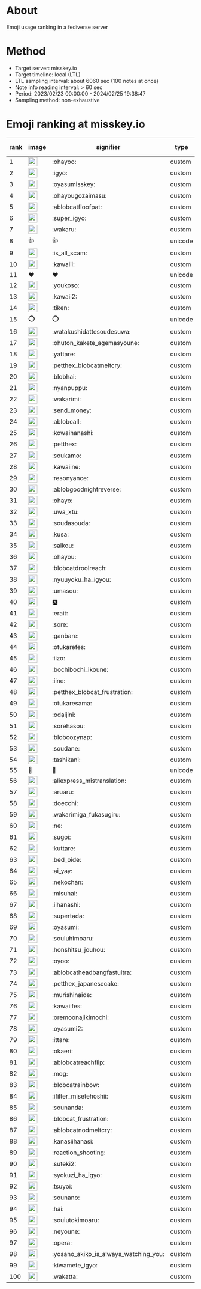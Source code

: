 # About
Emoji usage ranking in a fediverse server

# Method
- Target server: misskey.io
- Target timeline: local (LTL)
- LTL sampling interval: about 6060 sec (100 notes at once)
- Note info reading interval: > 60 sec
- Period: 2023/02/23 00:00:00 - 2024/02/25 19:38:47 
- Sampling method: non-exhaustive

# Emoji ranking at misskey.io

|rank|image|signifier|type|frequency score|
|----|----|----|----|----|
|1|<img height="24" src="https://misskey.io/emoji/ohayoo.webp">|:ohayoo:|custom|165299|
|2|<img height="24" src="https://misskey.io/emoji/igyo.webp">|:igyo:|custom|113919|
|3|<img height="24" src="https://misskey.io/emoji/oyasumisskey.webp">|:oyasumisskey:|custom|71719|
|4|<img height="24" src="https://misskey.io/emoji/ohayougozaimasu.webp">|:ohayougozaimasu:|custom|41140|
|5|<img height="24" src="https://misskey.io/emoji/ablobcatfloofpat.webp">|:ablobcatfloofpat:|custom|33070|
|6|<img height="24" src="https://misskey.io/emoji/super_igyo.webp">|:super_igyo:|custom|31909|
|7|<img height="24" src="https://misskey.io/emoji/wakaru.webp">|:wakaru:|custom|28942|
|8|👍|👍|unicode|24473|
|9|<img height="24" src="https://misskey.io/emoji/is_all_scam.webp">|:is_all_scam:|custom|23439|
|10|<img height="24" src="https://misskey.io/emoji/kawaiii.webp">|:kawaiii:|custom|21804|
|11|❤|❤|unicode|19739|
|12|<img height="24" src="https://misskey.io/emoji/youkoso.webp">|:youkoso:|custom|19573|
|13|<img height="24" src="https://misskey.io/emoji/kawaii2.webp">|:kawaii2:|custom|18672|
|14|<img height="24" src="https://misskey.io/emoji/tiken.webp">|:tiken:|custom|16983|
|15|⭕|⭕|unicode|16288|
|16|<img height="24" src="https://misskey.io/emoji/watakushidattesoudesuwa.webp">|:watakushidattesoudesuwa:|custom|16186|
|17|<img height="24" src="https://misskey.io/emoji/ohuton_kakete_agemasyoune.webp">|:ohuton_kakete_agemasyoune:|custom|15930|
|18|<img height="24" src="https://misskey.io/emoji/yattare.webp">|:yattare:|custom|15707|
|19|<img height="24" src="https://misskey.io/emoji/petthex_blobcatmeltcry.webp">|:petthex_blobcatmeltcry:|custom|15514|
|20|<img height="24" src="https://misskey.io/emoji/blobhai.webp">|:blobhai:|custom|15020|
|21|<img height="24" src="https://misskey.io/emoji/nyanpuppu.webp">|:nyanpuppu:|custom|14253|
|22|<img height="24" src="https://misskey.io/emoji/wakarimi.webp">|:wakarimi:|custom|14227|
|23|<img height="24" src="https://misskey.io/emoji/send_money.webp">|:send_money:|custom|13207|
|24|<img height="24" src="https://misskey.io/emoji/ablobcall.webp">|:ablobcall:|custom|12762|
|25|<img height="24" src="https://misskey.io/emoji/kowaihanashi.webp">|:kowaihanashi:|custom|12466|
|26|<img height="24" src="https://misskey.io/emoji/petthex.webp">|:petthex:|custom|12260|
|27|<img height="24" src="https://misskey.io/emoji/soukamo.webp">|:soukamo:|custom|11240|
|28|<img height="24" src="https://misskey.io/emoji/kawaiine.webp">|:kawaiine:|custom|11130|
|29|<img height="24" src="https://misskey.io/emoji/resonyance.webp">|:resonyance:|custom|11070|
|30|<img height="24" src="https://misskey.io/emoji/ablobgoodnightreverse.webp">|:ablobgoodnightreverse:|custom|10725|
|31|<img height="24" src="https://misskey.io/emoji/ohayo.webp">|:ohayo:|custom|10483|
|32|<img height="24" src="https://misskey.io/emoji/uwa_xtu.webp">|:uwa_xtu:|custom|10064|
|33|<img height="24" src="https://misskey.io/emoji/soudasouda.webp">|:soudasouda:|custom|9811|
|34|<img height="24" src="https://misskey.io/emoji/kusa.webp">|:kusa:|custom|9791|
|35|<img height="24" src="https://misskey.io/emoji/saikou.webp">|:saikou:|custom|9359|
|36|<img height="24" src="https://misskey.io/emoji/ohayou.webp">|:ohayou:|custom|9077|
|37|<img height="24" src="https://misskey.io/emoji/blobcatdroolreach.webp">|:blobcatdroolreach:|custom|8359|
|38|<img height="24" src="https://misskey.io/emoji/nyuuyoku_ha_igyou.webp">|:nyuuyoku_ha_igyou:|custom|8189|
|39|<img height="24" src="https://misskey.io/emoji/umasou.webp">|:umasou:|custom|7869|
|40|<img height="24" src="https://misskey.io/emoji/a.webp">|:a:|custom|7815|
|41|<img height="24" src="https://misskey.io/emoji/erait.webp">|:erait:|custom|7553|
|42|<img height="24" src="https://misskey.io/emoji/sore.webp">|:sore:|custom|7387|
|43|<img height="24" src="https://misskey.io/emoji/ganbare.webp">|:ganbare:|custom|7146|
|44|<img height="24" src="https://misskey.io/emoji/otukarefes.webp">|:otukarefes:|custom|7072|
|45|<img height="24" src="https://misskey.io/emoji/iizo.webp">|:iizo:|custom|7027|
|46|<img height="24" src="https://misskey.io/emoji/bochibochi_ikoune.webp">|:bochibochi_ikoune:|custom|7020|
|47|<img height="24" src="https://misskey.io/emoji/iine.webp">|:iine:|custom|6924|
|48|<img height="24" src="https://misskey.io/emoji/petthex_blobcat_frustration.webp">|:petthex_blobcat_frustration:|custom|6804|
|49|<img height="24" src="https://misskey.io/emoji/otukaresama.webp">|:otukaresama:|custom|6699|
|50|<img height="24" src="https://misskey.io/emoji/odaijini.webp">|:odaijini:|custom|6467|
|51|<img height="24" src="https://misskey.io/emoji/sorehasou.webp">|:sorehasou:|custom|6405|
|52|<img height="24" src="https://misskey.io/emoji/blobcozynap.webp">|:blobcozynap:|custom|6062|
|53|<img height="24" src="https://misskey.io/emoji/soudane.webp">|:soudane:|custom|5920|
|54|<img height="24" src="https://misskey.io/emoji/tashikani.webp">|:tashikani:|custom|5890|
|55|🎉|🎉|unicode|5559|
|56|<img height="24" src="https://misskey.io/emoji/aliexpress_mistranslation.webp">|:aliexpress_mistranslation:|custom|5455|
|57|<img height="24" src="https://misskey.io/emoji/aruaru.webp">|:aruaru:|custom|5420|
|58|<img height="24" src="https://misskey.io/emoji/doecchi.webp">|:doecchi:|custom|5402|
|59|<img height="24" src="https://misskey.io/emoji/wakarimiga_fukasugiru.webp">|:wakarimiga_fukasugiru:|custom|5380|
|60|<img height="24" src="https://misskey.io/emoji/ne.webp">|:ne:|custom|5312|
|61|<img height="24" src="https://misskey.io/emoji/sugoi.webp">|:sugoi:|custom|5217|
|62|<img height="24" src="https://misskey.io/emoji/kuttare.webp">|:kuttare:|custom|5193|
|63|<img height="24" src="https://misskey.io/emoji/bed_oide.webp">|:bed_oide:|custom|5095|
|64|<img height="24" src="https://misskey.io/emoji/ai_yay.webp">|:ai_yay:|custom|4993|
|65|<img height="24" src="https://misskey.io/emoji/nekochan.webp">|:nekochan:|custom|4923|
|66|<img height="24" src="https://misskey.io/emoji/misuhai.webp">|:misuhai:|custom|4859|
|67|<img height="24" src="https://misskey.io/emoji/iihanashi.webp">|:iihanashi:|custom|4819|
|68|<img height="24" src="https://misskey.io/emoji/supertada.webp">|:supertada:|custom|4814|
|69|<img height="24" src="https://misskey.io/emoji/oyasumi.webp">|:oyasumi:|custom|4792|
|70|<img height="24" src="https://misskey.io/emoji/souiuhimoaru.webp">|:souiuhimoaru:|custom|4714|
|71|<img height="24" src="https://misskey.io/emoji/honshitsu_jouhou.webp">|:honshitsu_jouhou:|custom|4634|
|72|<img height="24" src="https://misskey.io/emoji/oyoo.webp">|:oyoo:|custom|4624|
|73|<img height="24" src="https://misskey.io/emoji/ablobcatheadbangfastultra.webp">|:ablobcatheadbangfastultra:|custom|4557|
|74|<img height="24" src="https://misskey.io/emoji/petthex_japanesecake.webp">|:petthex_japanesecake:|custom|4551|
|75|<img height="24" src="https://misskey.io/emoji/murishinaide.webp">|:murishinaide:|custom|4502|
|76|<img height="24" src="https://misskey.io/emoji/kawaiifes.webp">|:kawaiifes:|custom|4343|
|77|<img height="24" src="https://misskey.io/emoji/oremoonajikimochi.webp">|:oremoonajikimochi:|custom|4204|
|78|<img height="24" src="https://misskey.io/emoji/oyasumi2.webp">|:oyasumi2:|custom|4093|
|79|<img height="24" src="https://misskey.io/emoji/ittare.webp">|:ittare:|custom|4044|
|80|<img height="24" src="https://misskey.io/emoji/okaeri.webp">|:okaeri:|custom|3997|
|81|<img height="24" src="https://misskey.io/emoji/ablobcatreachflip.webp">|:ablobcatreachflip:|custom|3926|
|82|<img height="24" src="https://misskey.io/emoji/mog.webp">|:mog:|custom|3871|
|83|<img height="24" src="https://misskey.io/emoji/blobcatrainbow.webp">|:blobcatrainbow:|custom|3814|
|84|<img height="24" src="https://misskey.io/emoji/ifilter_misetehoshii.webp">|:ifilter_misetehoshii:|custom|3792|
|85|<img height="24" src="https://misskey.io/emoji/sounanda.webp">|:sounanda:|custom|3705|
|86|<img height="24" src="https://misskey.io/emoji/blobcat_frustration.webp">|:blobcat_frustration:|custom|3696|
|87|<img height="24" src="https://misskey.io/emoji/ablobcatnodmeltcry.webp">|:ablobcatnodmeltcry:|custom|3640|
|88|<img height="24" src="https://misskey.io/emoji/kanasiihanasi.webp">|:kanasiihanasi:|custom|3590|
|89|<img height="24" src="https://misskey.io/emoji/reaction_shooting.webp">|:reaction_shooting:|custom|3571|
|90|<img height="24" src="https://misskey.io/emoji/suteki2.webp">|:suteki2:|custom|3529|
|91|<img height="24" src="https://misskey.io/emoji/syokuzi_ha_igyo.webp">|:syokuzi_ha_igyo:|custom|3427|
|92|<img height="24" src="https://misskey.io/emoji/tsuyoi.webp">|:tsuyoi:|custom|3416|
|93|<img height="24" src="https://misskey.io/emoji/sounano.webp">|:sounano:|custom|3400|
|94|<img height="24" src="https://misskey.io/emoji/hai.webp">|:hai:|custom|3376|
|95|<img height="24" src="https://misskey.io/emoji/souiutokimoaru.webp">|:souiutokimoaru:|custom|3374|
|96|<img height="24" src="https://misskey.io/emoji/neyoune.webp">|:neyoune:|custom|3337|
|97|<img height="24" src="https://misskey.io/emoji/opera.webp">|:opera:|custom|3218|
|98|<img height="24" src="https://misskey.io/emoji/yosano_akiko_is_always_watching_you.webp">|:yosano_akiko_is_always_watching_you:|custom|3194|
|99|<img height="24" src="https://misskey.io/emoji/kiwamete_igyo.webp">|:kiwamete_igyo:|custom|3095|
|100|<img height="24" src="https://misskey.io/emoji/wakatta.webp">|:wakatta:|custom|3085|
